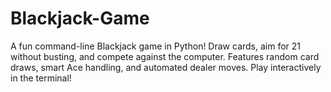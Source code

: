 # Blackjack-Game
A fun command-line Blackjack game in Python! Draw cards, aim for 21 without busting, and compete against the computer. Features random card draws, smart Ace handling, and automated dealer moves. Play interactively in the terminal!
